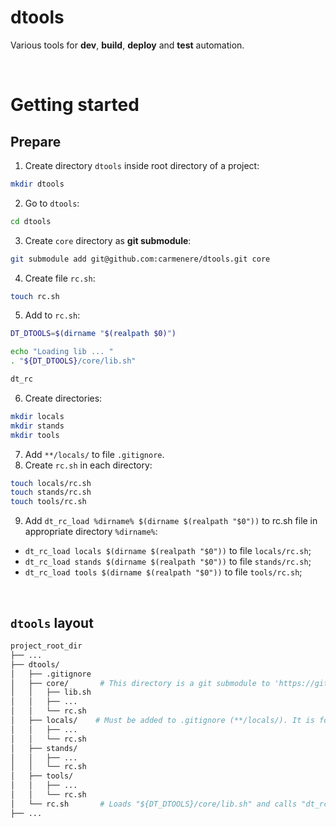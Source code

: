 # dtools
Various tools for **dev**, **build**, **deploy** and **test** automation.<br>

<br>

# Getting started
## Prepare
1. Create directory `dtools` inside root directory of a project:
```bash
mkdir dtools
```
2. Go to `dtools`:
```bash
cd dtools
```
3. Create `core` directory as **git submodule**:
```bash
git submodule add git@github.com:carmenere/dtools.git core
```
4. Create file `rc.sh`:
```bash
touch rc.sh
```
5. Add to `rc.sh`:
```bash
DT_DTOOLS=$(dirname "$(realpath $0)")

echo "Loading lib ... "
. "${DT_DTOOLS}/core/lib.sh"

dt_rc
```
6. Create directories:
```bash
mkdir locals
mkdir stands
mkdir tools
```
7. Add `**/locals/` to file `.gitignore`.
8. Create `rc.sh` in each directory:
```bash
touch locals/rc.sh
touch stands/rc.sh
touch tools/rc.sh
```
9. Add `dt_rc_load %dirname% $(dirname $(realpath "$0"))` to rc.sh file in appropriate directory `%dirname%`:
- `dt_rc_load locals $(dirname $(realpath "$0"))` to file `locals/rc.sh`;
- `dt_rc_load stands $(dirname $(realpath "$0"))` to file `stands/rc.sh`;
- `dt_rc_load tools $(dirname $(realpath "$0"))` to file `tools/rc.sh`;

<br>

## `dtools` layout
```bash
project_root_dir
├── ...
├── dtools/
│   ├── .gitignore
│   ├── core/       # This directory is a git submodule to 'https://github.com/carmenere/dtools' project.
│   │   ├── lib.sh
│   │   ├── ...
│   │   └── rc.sh
│   ├── locals/    # Must be added to .gitignore (**/locals/). It is for overwriting project defaults in local devel environment.
│   │   ├── ...
│   │   └── rc.sh
│   ├── stands/
│   │   ├── ...
│   │   └── rc.sh
│   ├── tools/
│   │   ├── ...
│   │   └── rc.sh
│   └── rc.sh       # Loads "${DT_DTOOLS}/core/lib.sh" and calls "dt_rc" function.
├── ...
```

<br>